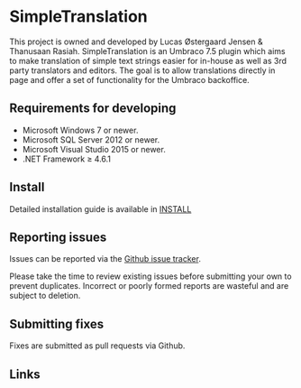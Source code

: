 # SimpleTranslation

This project is owned and developed by Lucas Østergaard Jensen & Thanusaan Rasiah. SimpleTranslation is an Umbraco 7.5 plugin which aims to make translation of simple text strings easier for in-house as well as 3rd party translators and editors. The goal is to allow translations directly in page and offer a set of functionality for the Umbraco backoffice.


## Requirements for developing
+ Microsoft Windows 7 or newer.
+ Microsoft SQL Server 2012 or newer.
+ Microsoft Visual Studio 2015 or newer.
+ .NET Framework ≥ 4.6.1

## Install

Detailed installation guide is available in [INSTALL](INSTALL.txt)

## Reporting issues

Issues can be reported via the [Github issue tracker](https://github.com/LuqJensen/SimpleTranslation/issues).

Please take the time to review existing issues before submitting your own to
prevent duplicates.
Incorrect or poorly formed
reports are wasteful and are subject to deletion.


## Submitting fixes

Fixes are submitted as pull requests via Github.


## Links
